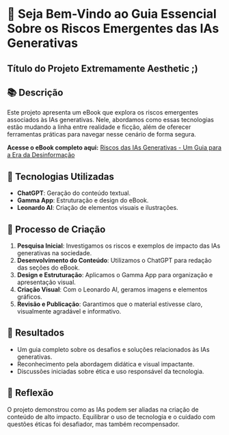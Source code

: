 # 🌟 Seja Bem-Vindo ao Guia Essencial Sobre os Riscos Emergentes das IAs Generativas

## Título do Projeto Extremamente Aesthetic ;)

## 📚 Descrição
Este projeto apresenta um eBook que explora os riscos emergentes associados às IAs generativas. Nele, abordamos como essas tecnologias estão mudando a linha entre realidade e ficção, além de oferecer ferramentas práticas para navegar nesse cenário de forma segura.

**Acesse o eBook completo aqui:** [Riscos das IAs Generativas - Um Guia para a Era da Desinformação](mnt/data/Riscos-das-IAs-Generativas-Um-Guia-para-a-Era-da-Desinformacao.pdf)


## 🧐 Tecnologias Utilizadas
- **ChatGPT**: Geração do conteúdo textual.
- **Gamma App**: Estruturação e design do eBook.
- **Leonardo AI**: Criação de elementos visuais e ilustrações.

## 🤔 Processo de Criação
1. **Pesquisa Inicial**: Investigamos os riscos e exemplos de impacto das IAs generativas na sociedade.
2. **Desenvolvimento do Conteúdo**: Utilizamos o ChatGPT para redação das seções do eBook.
3. **Design e Estruturação**: Aplicamos o Gamma App para organização e apresentação visual.
4. **Criação Visual**: Com o Leonardo AI, geramos imagens e elementos gráficos.
5. **Revisão e Publicação**: Garantimos que o material estivesse claro, visualmente agradável e informativo.

## 🚀 Resultados
- Um guia completo sobre os desafios e soluções relacionados às IAs generativas.
- Reconhecimento pela abordagem didática e visual impactante.
- Discussões iniciadas sobre ética e uso responsável da tecnologia.

## 💭 Reflexão 
O projeto demonstrou como as IAs podem ser aliadas na criação de conteúdo de alto impacto. Equilibrar o uso de tecnologia e o cuidado com questões éticas foi desafiador, mas também recompensador.
